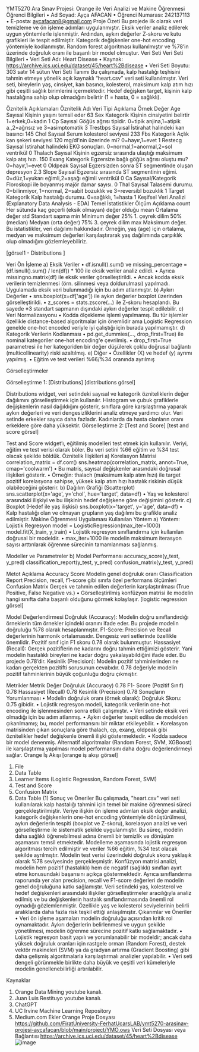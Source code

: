 YMT5270 Ara Sınav Projesi: Orange ile Veri Analizi ve Makine Öğrenmesi
Öğrenci Bilgileri
•	Ad Soyad: Ayça AFACAN
•	Öğrenci Numarası: 242137113
•	E-posta: aycafacan8@gmail.com
Proje Özeti
Bu projede ilk olarak veri temizleme ve ön işleme adımları uygulanmıştır. Eksik veriler analiz edilerek uygun yöntemlerle işlenmiştir. Ardından, aykırı değerler Z-skoru ve kutu grafikleri ile tespit edilmiştir. Kategorik değişkenler one-hot encoding yöntemiyle kodlanmıştır.
Random forest algoritması kullanılmıştır ve %78’in üzerinde doğruluk oranı ile başarılı bir model olmuştur. 
Veri Seti
Veri Seti Bilgileri
•	Veri Seti Adı: Heart Disease 
•	Kaynak: https://archive.ics.uci.edu/dataset/45/heart%2Bdisease
•	Veri Seti Boyutu: 303 satır 14 sütun
Veri Seti Tanımı
Bu çalışmada, kalp hastalığı teşhisini tahmin etmeye yönelik açık kaynaklı “heart.csv” veri seti kullanılmıştır. Veri seti, bireylerin yaş, cinsiyet, kan basıncı, kolesterol, maksimum kalp atım hızı gibi çeşitli sağlık birimlerini içermektedir. Hedef değişken target, kişinin kalp hastalığına sahip olup olmadığını belirtir (1 = hasta, 0 = sağlıklı).


Öznitelik Açıklamaları
Öznitelik Adı	Veri Tipi	Açıklama	Örnek Değer
Age	Sayısal	Kişinin yaşını temsil eder	63
Sex	Kategorik	Kişinin cinsiyetini belirtir 1=erkek,0=kadın	1
Cp	Sayısal	Göğüs ağrısı tipidir. 0=tipik anjina,1=atipik a.,2=ağrısız ve 3=asimptomatik	3
Trestbps	Sayısal	İstirahat halindeki kan basıncı	145
Chol	Sayısal	Serum kolesterol seviyesi	233
Fbs	Kategorik	Açlık kan şekeri seviyesi 120 mg/dl'nin üzerinde mi? 0=hayır,1=evet	1
Restecg	Sayısal	İstirahat halindeki EKG sonuçları. 0=normal,1=anormal,2=sol ventrikül	0
Thalach	Sayısal	Kişinin egzersiz sırasında ulaştığı maksimum kalp atış hızı.	150
Exang	Kategorik	Egzersize bağlı göğüs ağrısı oluştu mu? 0=hayır,1=evet	0
Oldpeak	Sayısal	Egzersizden sonra ST segmentinde oluşan depresyon	2.3
Slope	Sayısal	Egzersiz sırasında ST segmentinin eğimi. 0=düz,1=yukarı eğimli,2=aşağı eğimli ventrikül	0
Ca	Sayısal/Kategorik	Floroskopi ile boyanmış majör damar sayısı.	0
Thal	Sayısal	Talasemi durumu. 0=bilinmiyor, 1=normal, 2=sabit bozuklık ve 3=reversibl bozuklık	1
Target	Kategorik	Kalp hastalığı durumu. 0=sağlıklı, 1=hasta	1
Keşifsel Veri Analizi (Explanatory Data Analysis - EDA)
Temel İstatistikler
Ölçüm	Açıklama
count	        Her sütunda kaç geçerli (eksik olmayan) değer olduğu
mean	        Ortalama değer
std	        Standart sapma
min	        Minimum değer
25%	        1. çeyrek dilim
50% (median)	        Medyan (orta değer)
75%	        3. çeyrek dilim
max	        Maksimum değer.  
Bu istatistikler, veri dağılımı hakkındadır. Örneğin, yaş (age) için ortalama, medyan ve maksimum değerleri karşılaştırarak yaş dağılımında çarpıklık olup olmadığını gözlemleyebiliriz.

 [görsel1 - Distributions ]

Veri Ön İşleme
a) Eksik Veriler
•	df.isnull().sum() ve missing_percentage = (df.isnull().sum() / len(df)) * 100 ile eksik veriler analiz edildi.
•	Ayrıca missingno.matrix(df) ile eksik veriler görselleştirildi.
•	Ancak kodda eksik verilerin temizlenmesi (örn. silinmesi veya doldurulması) yapılmadı. Uygulamada eksik veri bulunmadığı için bu adım atlanmıştır. 
b) Aykırı Değerler
•	sns.boxplot(x=df['age']) ile aykırı değerler boxplot üzerinden görselleştirildi.
•	z_scores = stats.zscore(...) ile Z-skoru hesaplandı. Bu sayede ±3 standart sapmanın dışındaki aykırı değerler tespit edilebilir.
c) Veri Normalizasyonu
•	Kodda ölçekleme işlemi yapılmamış. Bu tür işlemler özellikle distance-based algoritmalar için önemlidir ama Logistic Regression genelde one-hot encoded veriyle iyi çalıştığı için burada yapılmamıştır.
d) Kategorik Verilerin Kodlanması
•	pd.get_dummies(..., drop_first=True) ile nominal kategoriler one-hot encoding'e çevrilmiş.
•	drop_first=True parametresi ile her kategoriden bir değer düşülerek çoklu doğrusal bağlantı (multicollinearity) riski azaltılmış.
e) Diğer
•	Özellikler (X) ve hedef (y) ayrımı yapılmış.
•	Eğitim ve test verileri %66/%34 oranında ayrılmış 

Görselleştirmeler


Görselleştirme 1: [Distributions]
[distributions görsel]
  
Distributions widget, veri setindeki sayısal ve kategorik özniteliklerin değer dağılımını görselleştirmek için kullanılır. Histogram ve çubuk grafiklerle değişkenlerin nasıl dağıldığını gösterir, sınıflara göre karşılaştırma yaparak aykırı değerleri ve veri dengesizliklerini analiz etmeye yardımcı olur. Veri setinde erkekler sayıca daha fazladır. Kadınlarda da hasta olanların oranı erkeklere göre daha yüksektir.
Görselleştirme 2: [Test and Score]
[test and score görsel]


 










Test and Score widget’ı, eğitilmiş modelleri test etmek için kullanılır. Veriyi, eğitim ve test verisi olarak böler. Bu veri setini %66 eğitim ve %34 test olacak şekilde böldük.
Öznitelik İlişkileri
a) Korelasyon Matrisi
correlation_matrix = df.corr()
sns.heatmap(correlation_matrix, annot=True, cmap='coolwarm')
•	Bu matris, sayısal değişkenler arasındaki doğrusal ilişkileri gösterir.
•	Örneğin: thalach (maksimum kalp atım hızı) ile target pozitif korelasyona sahipse, yüksek kalp atım hızı hastalık riskinin düşük olabileceğini gösterir.
b) Dağılım Grafiği (Scatterplot)
sns.scatterplot(x='age', y='chol', hue='target', data=df)
•	Yaş ve kolesterol arasındaki ilişkiyi ve bu ilişkinin hedef değişkene göre değişimini gösterir.
c) Boxplot (Hedef ile yaş ilişkisi)
sns.boxplot(x='target', y='age', data=df)
•	Kalp hastalığı olan ve olmayan grupların yaş dağılımı bu grafikle analiz edilmiştir.
Makine Öğrenmesi Uygulaması
Kullanılan Yöntem
a) Yöntem: Lojistik Regresyon
model = LogisticRegression(max_iter=1000)
model.fit(X_train, y_train)
•	Lojistik regresyon sınıflandırma için kullanılan doğrusal bir modeldir.
•	max_iter=1000 ile modelin maksimum iterasyon sayısı arttırılarak öğrenme sürecinin tamamlanması sağlanmış.

Modeller ve Parametreler
b) Model Performansı
accuracy_score(y_test, y_pred)
classification_report(y_test, y_pred)
confusion_matrix(y_test, y_pred)

Metot	Açıklama
Accuracy Score	     Modelin genel doğruluk oranı
Classification Report	     Precision, recall, f1-score gibi sınıfa özel performans ölçümleri
Confusion Matrix	     Gerçek ve tahmin edilen değerlerin karşılaştırılması (True      Positive, False Negative vs.)
•	Görselleştirilmiş konfüzyon matrisi ile modelin hangi sınıfta daha başarılı olduğunu görmek kolaylaşır.
[logistic regression görsel]
 





Model Değerlendirmesi
Doğruluk (Accuracy): Modelin doğru sınıflandırdığı örneklerin tüm örnekler içindeki oranını ifade eder. Bu projede modelin doğruluğu %78 olarak hesaplanmıştır.
F1-Score: Precision ve Recall değerlerinin harmonik ortalamasıdır. Dengesiz veri setlerinde özellikle önemlidir. Pozitif sınıf için F1 skoru 0.78 olarak bulunmuştur.
Hassasiyet (Recall): Gerçek pozitiflerin ne kadarını doğru tahmin ettiğimizi gösterir. Yani modelin hastalıklı bireyleri ne kadar doğru yakalayabildiğini ifade eder. Bu projede 0.78’dir.
Kesinlik (Precision): Modelin pozitif tahminlerinden ne kadarı gerçekten pozitifti sorusunun cevabıdır. 0.78 değeriyle modelin pozitif tahminlerinin büyük çoğunluğu doğru çıkmıştır.

Metrikler
Metrik	Değer
Doğruluk (Accuracy)	0.78
F1- Score (Pozitif Sınıf)	0.78
Hassasiyet (Recall)	0.78
Kesinlik (Precision)	0.78
Sonuçların Yorumlanması
•	Modelin doğruluk oranı (örnek olarak): Doğruluk Skoru: 0.75 gibidir.
•	Lojistik regresyon modeli, kategorik verilerin one-hot encoding ile işlenmesinden sonra etkili çalışmıştır.
•	Veri setinde eksik veri olmadığı için bu adım atlanmış.
•	Aykırı değerler tespit edilse de modelden çıkarılmamış; bu, model performansını bir miktar etkileyebilir.
•	Korelasyon matrisinden çıkan sonuçlara göre thalach, cp, exang, oldpeak gibi öznitelikler hedef değişkenle önemli ilişki göstermektedir.
•	Kodda sadece bir model denenmiş. Alternatif algoritmalar (Random Forest, SVM, XGBoost) ile karşılaştırma yapılması model performansını daha doğru değerlendirmeyi sağlar.
Orange İş Akışı
[orange iş akışı görsel]

1.	File
2.	Data Table
3.	Learner Items (Logistic Regression, Random Forest, SVM)
4.	Test and Score
5.	Confusion Matrix
6.	Data Table (1)
Sonuç ve Öneriler
Bu çalışmada, "heart.csv" veri seti kullanılarak kalp hastalığı tahmini için temel bir makine öğrenmesi süreci gerçekleştirilmiştir. Veriye ilişkin ön işleme adımları eksik değer analizi, kategorik değişkenlerin one-hot encoding yöntemiyle dönüştürülmesi, aykırı değerlerin tespiti (boxplot ve Z-skoru), korelasyon analizi ve veri görselleştirme ile sistematik şekilde uygulanmıştır. Bu süreç, modelin daha sağlıklı öğrenebilmesi adına önemli bir temizlik ve dönüşüm aşamasını temsil etmektedir.
Modelleme aşamasında lojistik regresyon algoritması tercih edilmiştir ve veriler %66 eğitim, %34 test olacak şekilde ayrılmıştır. Modelin test verisi üzerindeki doğruluk skoru yaklaşık olarak %78 seviyesinde gerçekleşmiştir. Konfüzyon matrisi analizi, modelin hem pozitif (hastalıklı) hem de negatif (sağlıklı) sınıfları ayırt etme konusundaki başarısını açıkça göstermektedir. Ayrıca sınıflandırma raporunda yer alan precision, recall ve F1-score değerleri de modelin genel doğruluğuna katkı sağlamıştır.
Veri setindeki yaş, kolesterol ve hedef değişkenleri arasındaki ilişkiler görselleştirmeler aracılığıyla analiz edilmiş ve bu değişkenlerin hastalık sınıflandırmasında önemli rol oynadığı gözlemlenmiştir. Özellikle yaş ve kolesterol seviyelerinin belirli aralıklarda daha fazla risk teşkil ettiği anlaşılmıştır.
Çıkarımlar ve Öneriler
•	Veri ön işleme aşamaları modelin doğruluğu açısından kritik rol oynamaktadır. Aykırı değerlerin belirlenmesi ve uygun şekilde yönetilmesi, modelin öğrenme sürecine pozitif katkı sağlamaktadır.
•	Lojistik regresyon basit yapılı ve yorumlanabilir bir modeldir; ancak daha yüksek doğruluk oranları için rastgele orman (Random Forest), destek vektör makineleri (SVM) ya da gradyan artırma (Gradient Boosting) gibi daha gelişmiş algoritmalarla karşılaştırmalı analizler yapılabilir.
•	Veri seti dengeli görünmekle birlikte daha büyük ve çeşitli veri kümeleriyle modelin genellenebilirliği artırılabilir.

Kaynaklar
1.	Orange Data Mining youtube kanalı.
2.	Juan Luis Restituyo youtube kanalı.
3.	ChatGPT
4.	UC Irvine Machine Learning Repository
5.	Medium.com
Ekler
Orange Proje Dosyası
https://github.com/FiratUniversity-FerhatUcarsLAB/ymt5270-arasinav-projesi-aycafacan/blob/main/project/YMO.ows
Veri Seti Dosyası veya Bağlantısı
https://archive.ics.uci.edu/dataset/45/heart%2Bdisease  
![image](https://github.com/user-attachments/assets/6cf1c26c-c497-4ba2-8030-a16bf4c29726)
